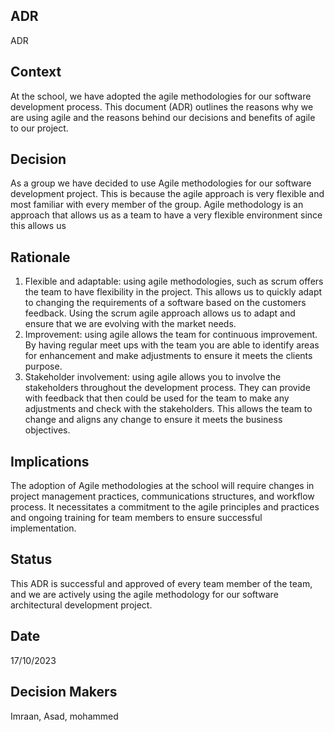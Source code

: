 ## ADR

ADR

## Context
At the school, we have adopted the agile methodologies for our software development process. This document (ADR) outlines the reasons why we are using agile and the reasons behind our decisions and benefits of agile to our project.

## Decision
As a group we have decided to use Agile methodologies for our software development project. This is because the agile approach is very flexible and most familiar with every member of the group. Agile methodology is an approach that allows us as a team to have a very flexible environment since this allows us  

## Rationale 
1.	Flexible and adaptable: using agile methodologies, such as scrum offers the team to have flexibility in the project. This allows us to quickly adapt to changing the requirements of a software based on the customers feedback. Using the scrum agile approach allows us to adapt and ensure that we are evolving with the market needs.
2.	Improvement: using agile allows the team for continuous improvement. By having regular meet ups with the team you are able to identify areas for enhancement and make adjustments to ensure it meets the clients purpose. 
3.	Stakeholder involvement: using agile allows you to involve the stakeholders throughout the development process. They can provide with feedback that then could be used for the team to make any adjustments and check with the stakeholders. This allows the team to change and aligns any change to ensure it meets the business objectives. 


## Implications
The adoption of Agile methodologies at the school will require changes in project management practices, communications structures, and workflow process. It necessitates a commitment to the agile principles and practices and ongoing training for team members to ensure successful implementation.

## Status
This ADR is successful and approved of every team member of the team, and we are actively using the agile methodology for our software architectural development project. 

## Date
17/10/2023

## Decision Makers
Imraan, Asad, mohammed
